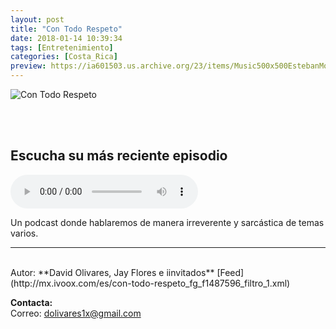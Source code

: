 ```yaml
---
layout: post
title: "Con Todo Respeto"
date: 2018-01-14 10:39:34
tags: [Entretenimiento]
categories: [Costa_Rica]
preview: https://ia601503.us.archive.org/23/items/Music500x500EstebanMontoya/Contodorespeto300.jpg
---
```


![Con Todo Respeto](https://ia601503.us.archive.org/23/items/Music500x500EstebanMontoya/Contodorespeto500.jpg)

<br/>
<br/>

## Escucha su más reciente episodio

<!--reproductor-feed=http://mx.ivoox.com/es/con-todo-respeto_fg_f1487596_filtro_1.xml-->
<!--reproductor-start-->
<audio id="audio" preload="auto" controls="" src="http://www.ivoox.com/ep-06-si-tienes-fe-como-granito_mf_28377337_feed_1.mp3"></audio>
<!--reproductor-end-->

Un podcast donde hablaremos de manera irreverente y sarcástica de temas varios.

_ _ _
<br>
Autor: **David Olivares, Jay Flores e iinvitados**  
[Feed](http://mx.ivoox.com/es/con-todo-respeto_fg_f1487596_filtro_1.xml)  



**Contacta:**  
Correo: [dolivares1x@gmail.com](mailto:dolivares1x@gmail.com)  
